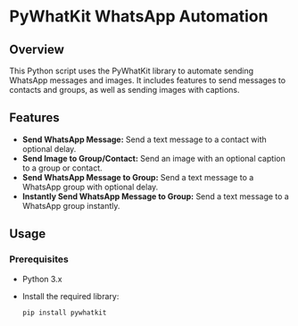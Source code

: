 # PyWhatKit WhatsApp Automation

## Overview

This Python script uses the PyWhatKit library to automate sending WhatsApp messages and images. It includes features to send messages to contacts and groups, as well as sending images with captions.

## Features

- **Send WhatsApp Message:** Send a text message to a contact with optional delay.
- **Send Image to Group/Contact:** Send an image with an optional caption to a group or contact.
- **Send WhatsApp Message to Group:** Send a text message to a WhatsApp group with optional delay.
- **Instantly Send WhatsApp Message to Group:** Send a text message to a WhatsApp group instantly.

## Usage

### Prerequisites

- Python 3.x
- Install the required library:

  ```bash
  pip install pywhatkit
